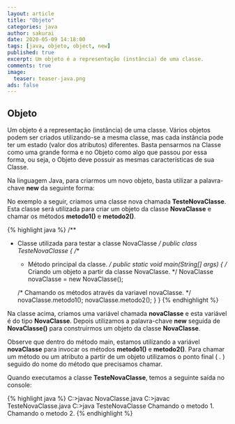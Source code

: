 ```yaml
---
layout: article
title: "Objeto"
categories: java
author: sakurai
date: 2020-05-09 14:18:00
tags: [java, objeto, object, new]
published: true
excerpt: Um objeto é a representação (instância) de uma classe.
comments: true
image:
  teaser: teaser-java.png
ads: false
---
```


## Objeto

Um objeto é a representação (instância) de uma classe. Vários objetos podem ser criados utilizando-se a mesma classe, mas cada instância pode ter um estado (valor dos atributos) diferentes. Basta pensarmos na Classe como uma grande forma e no Objeto como algo que passou por essa forma, ou seja, o Objeto deve possuir as mesmas características de sua Classe.

Na linguagem Java, para criarmos um novo objeto, basta utilizar a palavra-chave **new** da seguinte forma:

No exemplo a seguir, criamos uma classe nova chamada **TesteNovaClasse**. Esta classe será utilizada para criar um objeto da classe **NovaClasse** e chamar os métodos **metodo1()** e **metodo2()**.

{% highlight java %}
/**
 * Classe utilizada para testar a classe NovaClasse
 */
public class TesteNovaClasse {
  /**
   * Método principal da classe.
   */
  public static void main(String[] args) {
    /* Criando um objeto a partir da classe NovaClasse. */
    NovaClasse novaClasse = new NovaClasse();

    /* Chamando os métodos através da variavel novaClasse. */
    novaClasse.metodo1();
    novaClasse.metodo2();
  }
}
{% endhighlight %}

Na classe acima, criamos uma variável chamada **novaClasse** e esta variável é do tipo **NovaClasse**. Depois utilizamos a palavra-chave **new** seguida de **NovaClasse()** para construirmos um objeto da classe **NovaClasse**.
 
Observe que dentro do método main, estamos utilizando a variável **novaClasse** para invocar os métodos **metodo1()** e **metodo2()**. Para chamar um método ou um atributo a partir de um objeto utilizamos o ponto final ( . ) seguido do nome do método que precisamos chamar.

Quando executamos a classe **TesteNovaClasse**, temos a seguinte saída no console:

{% highlight java %}
C:\>javac NovaClasse.java
C:\>javac TesteNovaClasse.java
C:\>java TesteNovaClasse
Chamando o metodo 1.
Chamando o metodo 2.
{% endhighlight %}